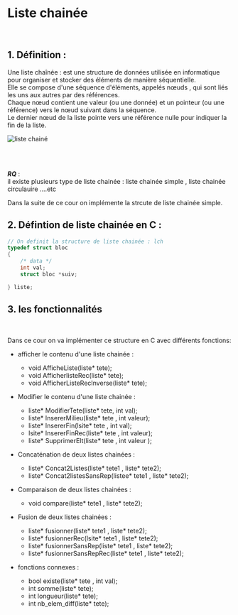 # Liste chainée 
<br>


## 1. Définition :

Une liste chaînée : est une structure de données utilisée en informatique pour organiser et stocker des éléments de manière séquentielle. 
<br>
Elle se compose d'une séquence d'éléments, appelés nœuds , qui sont liés les uns aux autres par des références.
<br>
Chaque nœud contient une valeur (ou une donnée) et un pointeur (ou une référence) vers le nœud suivant dans la séquence. 
<br>
Le dernier nœud de la liste pointe vers une référence nulle pour indiquer la fin de la liste.

![liste chainé](images/OIP.jpeg)

<br>
<br>

***RQ*** : <br>
il existe plusieurs type de liste chainée : liste chainée simple , liste chainée circulauire ....etc 

Dans la suite de ce cour on implémente la strcute de liste chainée simple.

## 2. Défintion de liste chainée en C :


```c
// On definit la structure de liste chainée : lch
typedef struct bloc
{
    /* data */
    int val;
    struct bloc *suiv;

} liste;
```

## 3. les fonctionnalités

<br>

Dans ce cour on va implémenter ce structure en C avec différents fonctions:

* afficher le contenu d'une liste chainée : 
    * void AfficheListe(liste* tete);
    * void AfficherlisteRec(liste* tete);
    * void AfficherListeRecInverse(liste* tete);

* Modifier le contenu d'une liste chainée : 
    * liste* ModifierTete(liste* tete, int val);
    * liste* InsererMilieu(liste* tete , int valeur);
    * liste* InsererFin(lsite* tete , int val);
    * lsite* InsererFinRec(liste* tete , int valeur);
    * liste* SupprimerElt(liste* tete , int valeur );

* Concaténation de deux listes chainées  : 
    * liste* Concat2Listes(liste* tete1 , liste* tete2);
    * liste* Concat2listesSansRep(listee* tete1 , liste* tete2);

* Comparaison de deux listes chainées : 
    * void compare(liste* tete1 , liste* tete2);

* Fusion de deux listes chainées : 
    * liste* fusionner(liste* tete1 , liste* tete2);
    * liste* fusionnerRec(lsite* tete1 , liste* tete2);
    * liste* fusionnerSansRep(liste* tete1 , liste* tete2);
    * liste* fusionnerSansRepRec(liste* tete1 , liste* tete2);

* fonctions connexes  : 
    * bool existe(liste*  tete , int val);
    * int somme(liste* tete);
    * int longueur(liste* tete);
    * int nb_elem_diff(liste* tete);